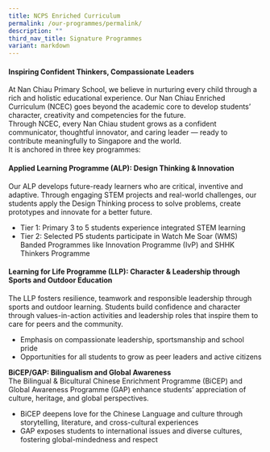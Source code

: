 ```yaml
---
title: NCPS Enriched Curriculum
permalink: /our-programmes/permalink/
description: ""
third_nav_title: Signature Programmes
variant: markdown
---
```

#### Inspiring Confident Thinkers, Compassionate Leaders
At Nan Chiau Primary School, we believe in nurturing every child through a rich and holistic educational experience. Our Nan Chiau Enriched Curriculum (NCEC) goes beyond the academic core to develop students’ character, creativity and competencies for the future.<br>
Through NCEC, every Nan Chiau student grows as a confident communicator, thoughtful innovator, and caring leader — ready to contribute meaningfully to Singapore and the world.<br>
It is anchored in three key programmes:

#### Applied Learning Programme (ALP): **Design Thinking &amp; Innovation**
Our ALP develops future-ready learners who are critical, inventive and adaptive. Through engaging STEM projects and real-world challenges, our students apply the Design Thinking process to solve problems, create prototypes and innovate for a better future.<br>
* Tier 1: Primary 3 to 5 students experience integrated STEM learning
* Tier 2: Selected P5 students participate in Watch Me Soar (WMS) Banded Programmes like Innovation Programme (IvP) and SHHK Thinkers Programme

#### Learning for Life Programme (LLP): Character &amp; Leadership through Sports and Outdoor Education
The LLP fosters resilience, teamwork and responsible leadership through sports and outdoor learning. Students build confidence and character through values-in-action activities and leadership roles that inspire them to care for peers and the community.
* Emphasis on compassionate leadership, sportsmanship and school pride
* Opportunities for all students to grow as peer leaders and active citizens

**BiCEP/GAP: Bilingualism and Global Awareness**<br>
The Bilingual &amp; Bicultural Chinese Enrichment Programme (BiCEP) and Global Awareness Programme (GAP) enhance students’ appreciation of culture, heritage, and global perspectives.
* BiCEP deepens love for the Chinese Language and culture through storytelling, literature, and cross-cultural experiences
* GAP exposes students to international issues and diverse cultures, fostering global-mindedness and respect